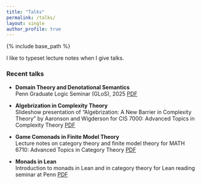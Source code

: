 ```yaml
---
title: "Talks"
permalink: /talks/
layout: single
author_profile: true
---
```


{% include base_path %}

I like to typeset lecture notes when I give talks.

### Recent talks

- **Domain Theory and Denotational Semantics**  
  Penn Graduate Logic Seminar (GLoS), 2025
  [PDF](/files/domain-theory.pdf)

- **Algebrization in Complexity Theory**  
  Slideshow presentation of “Algebrization: A New Barrier in Complexity Theory” by Aaronson and Wigderson for CIS 7000: Advanced Topics in Complexity Theory
  [PDF](/files/algebrization.pdf)

- **Game Comonads in Finite Model Theory**  
  Lecture notes on category theory and finite model theory for MATH 6710: Advanced Topics in Category Theory
  [PDF](/files/game-comonads.pdf)

- **Monads in Lean**  
  Introduction to monads in Lean and in category theory for Lean reading seminar at Penn
  [PDF](/files/monads.pdf)